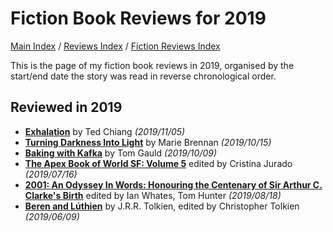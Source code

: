 # Fiction Book Reviews for 2019

[Main Index](../../../README.md) / [Reviews Index](../../README.md) / [Fiction Reviews Index](../README.md)

This is the page of my fiction book reviews in 2019, organised by the start/end date the story was read in reverse chronological order.

## Reviewed in 2019
- [**Exhalation**](20191105-Exhalation.md) by Ted Chiang *(2019/11/05)*
- [**Turning Darkness Into Light**](20191015-TurningDarknessIntoLight.md) by Marie Brennan *(2019/10/15)*
- [**Baking with Kafka**](20191009-BakingKafka.md) by Tom Gauld *(2019/10/09)*
- [**The Apex Book of World SF: Volume 5**](20190716-ApexBookWorldSF5.md) edited by Cristina Jurado *(2019/07/16)*
- [**2001: An Odyssey In Words: Honouring the Centenary of Sir Arthur C. Clarke's Birth**](20190818-2001OdysseyInWords.md) edited by Ian Whates, Tom Hunter *(2019/08/18)*
- [**Beren and Lúthien**](20190609-BerenLuthien.md) by J.R.R. Tolkien, edited by Christopher Tolkien *(2019/06/09)*

